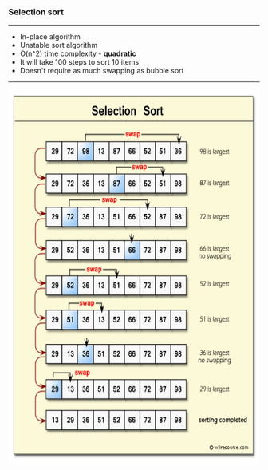 ### Selection sort
***
- In-place algorithm
- Unstable sort algorithm
- O(n^2) time complexity - **quadratic**
- It will take 100 steps to sort 10 items
- Doesn't require as much swapping as bubble sort
***

<img height="750" src="/src/main/resources/media/arrays_sorting/selection-sort.png" width="550"/>
